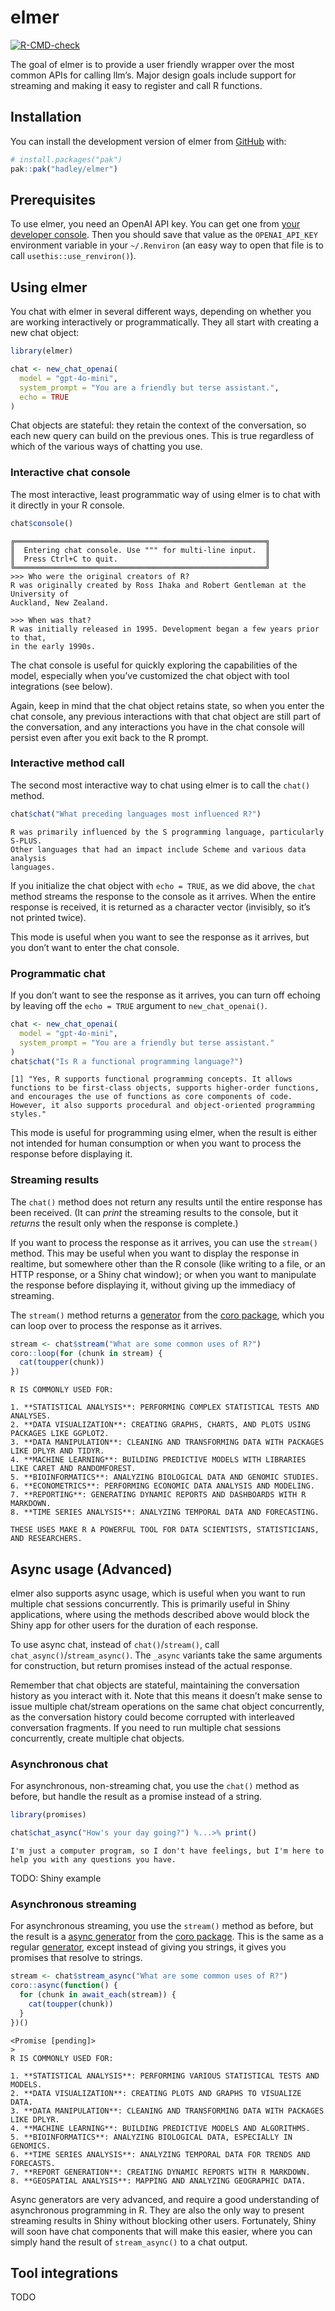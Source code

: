 
<!-- README.md is generated from README.Rmd. Please edit that file -->

# elmer

<!-- badges: start -->

[![R-CMD-check](https://github.com/hadley/elmer/actions/workflows/R-CMD-check.yaml/badge.svg)](https://github.com/hadley/elmer/actions/workflows/R-CMD-check.yaml)
<!-- badges: end -->

The goal of elmer is to provide a user friendly wrapper over the most
common APIs for calling llm’s. Major design goals include support for
streaming and making it easy to register and call R functions.

## Installation

You can install the development version of elmer from
[GitHub](https://github.com/) with:

``` r
# install.packages("pak")
pak::pak("hadley/elmer")
```

## Prerequisites

To use elmer, you need an OpenAI API key. You can get one from [your
developer console](https://platform.openai.com/account/api-keys). Then
you should save that value as the `OPENAI_API_KEY` environment variable
in your `~/.Renviron` (an easy way to open that file is to call
`usethis::use_renviron()`).

## Using elmer

You chat with elmer in several different ways, depending on whether you
are working interactively or programmatically. They all start with
creating a new chat object:

``` r
library(elmer)

chat <- new_chat_openai(
  model = "gpt-4o-mini",
  system_prompt = "You are a friendly but terse assistant.",
  echo = TRUE
)
```

Chat objects are stateful: they retain the context of the conversation,
so each new query can build on the previous ones. This is true
regardless of which of the various ways of chatting you use.

### Interactive chat console

The most interactive, least programmatic way of using elmer is to chat
with it directly in your R console.

``` r
chat$console()
```

    ╔════════════════════════════════════════════════════════╗
    ║  Entering chat console. Use """ for multi-line input.  ║
    ║  Press Ctrl+C to quit.                                 ║
    ╚════════════════════════════════════════════════════════╝
    >>> Who were the original creators of R?
    R was originally created by Ross Ihaka and Robert Gentleman at the University of
    Auckland, New Zealand.

    >>> When was that?
    R was initially released in 1995. Development began a few years prior to that,
    in the early 1990s.

The chat console is useful for quickly exploring the capabilities of the
model, especially when you’ve customized the chat object with tool
integrations (see below).

Again, keep in mind that the chat object retains state, so when you
enter the chat console, any previous interactions with that chat object
are still part of the conversation, and any interactions you have in the
chat console will persist even after you exit back to the R prompt.

### Interactive method call

The second most interactive way to chat using elmer is to call the
`chat()` method.

``` r
chat$chat("What preceding languages most influenced R?")
```

    R was primarily influenced by the S programming language, particularly S-PLUS.
    Other languages that had an impact include Scheme and various data analysis
    languages.

If you initialize the chat object with `echo = TRUE`, as we did above,
the `chat` method streams the response to the console as it arrives.
When the entire response is received, it is returned as a character
vector (invisibly, so it’s not printed twice).

This mode is useful when you want to see the response as it arrives, but
you don’t want to enter the chat console.

### Programmatic chat

If you don’t want to see the response as it arrives, you can turn off
echoing by leaving off the `echo = TRUE` argument to
`new_chat_openai()`.

``` r
chat <- new_chat_openai(
  model = "gpt-4o-mini",
  system_prompt = "You are a friendly but terse assistant."
)
chat$chat("Is R a functional programming language?")
```

    [1] "Yes, R supports functional programming concepts. It allows functions to be first-class objects, supports higher-order functions, and encourages the use of functions as core components of code. However, it also supports procedural and object-oriented programming styles."

This mode is useful for programming using elmer, when the result is
either not intended for human consumption or when you want to process
the response before displaying it.

### Streaming results

The `chat()` method does not return any results until the entire
response has been received. (It can *print* the streaming results to the
console, but it *returns* the result only when the response is
complete.)

If you want to process the response as it arrives, you can use the
`stream()` method. This may be useful when you want to display the
response in realtime, but somewhere other than the R console (like
writing to a file, or an HTTP response, or a Shiny chat window); or when
you want to manipulate the response before displaying it, without giving
up the immediacy of streaming.

The `stream()` method returns a
[generator](https://coro.r-lib.org/articles/generator.html) from the
[coro package](https://coro.r-lib.org/), which you can loop over to
process the response as it arrives.

``` r
stream <- chat$stream("What are some common uses of R?")
coro::loop(for (chunk in stream) {
  cat(toupper(chunk))
})
```

    R IS COMMONLY USED FOR:

    1. **STATISTICAL ANALYSIS**: PERFORMING COMPLEX STATISTICAL TESTS AND ANALYSES.
    2. **DATA VISUALIZATION**: CREATING GRAPHS, CHARTS, AND PLOTS USING PACKAGES LIKE GGPLOT2.
    3. **DATA MANIPULATION**: CLEANING AND TRANSFORMING DATA WITH PACKAGES LIKE DPLYR AND TIDYR.
    4. **MACHINE LEARNING**: BUILDING PREDICTIVE MODELS WITH LIBRARIES LIKE CARET AND RANDOMFOREST.
    5. **BIOINFORMATICS**: ANALYZING BIOLOGICAL DATA AND GENOMIC STUDIES.
    6. **ECONOMETRICS**: PERFORMING ECONOMIC DATA ANALYSIS AND MODELING.
    7. **REPORTING**: GENERATING DYNAMIC REPORTS AND DASHBOARDS WITH R MARKDOWN.
    8. **TIME SERIES ANALYSIS**: ANALYZING TEMPORAL DATA AND FORECASTING.

    THESE USES MAKE R A POWERFUL TOOL FOR DATA SCIENTISTS, STATISTICIANS, AND RESEARCHERS.

## Async usage (Advanced)

elmer also supports async usage, which is useful when you want to run
multiple chat sessions concurrently. This is primarily useful in Shiny
applications, where using the methods described above would block the
Shiny app for other users for the duration of each response.

To use async chat, instead of `chat()`/`stream()`, call
`chat_async()`/`stream_async()`. The `_async` variants take the same
arguments for construction, but return promises instead of the actual
response.

Remember that chat objects are stateful, maintaining the conversation
history as you interact with it. Note that this means it doesn’t make
sense to issue multiple chat/stream operations on the same chat object
concurrently, as the conversation history could become corrupted with
interleaved conversation fragments. If you need to run multiple chat
sessions concurrently, create multiple chat objects.

### Asynchronous chat

For asynchronous, non-streaming chat, you use the `chat()` method as
before, but handle the result as a promise instead of a string.

``` r
library(promises)

chat$chat_async("How's your day going?") %...>% print()
```

    I'm just a computer program, so I don't have feelings, but I'm here to help you with any questions you have.

TODO: Shiny example

### Asynchronous streaming

For asynchronous streaming, you use the `stream()` method as before, but
the result is a [async
generator](https://coro.r-lib.org/reference/async_generator.html) from
the [coro package](https://coro.r-lib.org/). This is the same as a
regular [generator](https://coro.r-lib.org/articles/generator.html),
except instead of giving you strings, it gives you promises that resolve
to strings.

``` r
stream <- chat$stream_async("What are some common uses of R?")
coro::async(function() {
  for (chunk in await_each(stream)) {
    cat(toupper(chunk))
  }
})()
```

    <Promise [pending]>
    >
    R IS COMMONLY USED FOR:

    1. **STATISTICAL ANALYSIS**: PERFORMING VARIOUS STATISTICAL TESTS AND MODELS.
    2. **DATA VISUALIZATION**: CREATING PLOTS AND GRAPHS TO VISUALIZE DATA.
    3. **DATA MANIPULATION**: CLEANING AND TRANSFORMING DATA WITH PACKAGES LIKE DPLYR.
    4. **MACHINE LEARNING**: BUILDING PREDICTIVE MODELS AND ALGORITHMS.
    5. **BIOINFORMATICS**: ANALYZING BIOLOGICAL DATA, ESPECIALLY IN GENOMICS.
    6. **TIME SERIES ANALYSIS**: ANALYZING TEMPORAL DATA FOR TRENDS AND FORECASTS.
    7. **REPORT GENERATION**: CREATING DYNAMIC REPORTS WITH R MARKDOWN.
    8. **GEOSPATIAL ANALYSIS**: MAPPING AND ANALYZING GEOGRAPHIC DATA.

Async generators are very advanced, and require a good understanding of
asynchronous programming in R. They are also the only way to present
streaming results in Shiny without blocking other users. Fortunately,
Shiny will soon have chat components that will make this easier, where
you can simply hand the result of `stream_async()` to a chat output.

## Tool integrations

TODO
